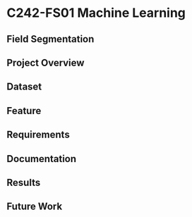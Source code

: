 # C242-FS01 Machine Learning

## Field Segmentation


## Project Overview


## Dataset


## Feature


## Requirements 


## Documentation


## Results


## Future Work